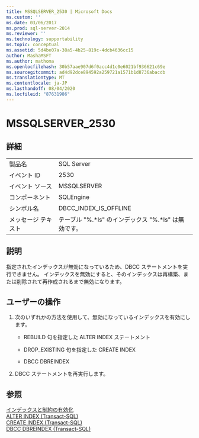 ```yaml
---
title: MSSQLSERVER_2530 | Microsoft Docs
ms.custom: ''
ms.date: 03/06/2017
ms.prod: sql-server-2014
ms.reviewer: ''
ms.technology: supportability
ms.topic: conceptual
ms.assetid: 5d4be07a-38a5-4b25-819c-4dcb4636cc15
author: MashaMSFT
ms.author: mathoma
ms.openlocfilehash: 30b57aae907d6f0acc4d1c0e6021bf936621c69e
ms.sourcegitcommit: ad4d92dce894592a259721a1571b1d8736abacdb
ms.translationtype: MT
ms.contentlocale: ja-JP
ms.lasthandoff: 08/04/2020
ms.locfileid: "87631986"
---
```

# <a name="mssqlserver_2530"></a>MSSQLSERVER_2530
    
## <a name="details"></a>詳細  
  
|||  
|-|-|  
|製品名|SQL Server|  
|イベント ID|2530|  
|イベント ソース|MSSQLSERVER|  
|コンポーネント|SQLEngine|  
|シンボル名|DBCC_INDEX_IS_OFFLINE|  
|メッセージ テキスト|テーブル "%.\*ls" のインデックス "%.*ls" は無効です。|  
  
## <a name="explanation"></a>説明  
 指定されたインデックスが無効になっているため、DBCC ステートメントを実行できません。 インデックスを無効にすると、そのインデックスは再構築、または削除されて再作成されるまで無効になります。  
  
## <a name="user-action"></a>ユーザーの操作  
  
1.  次のいずれかの方法を使用して、無効になっているインデックスを有効にします。  
  
    -   REBUILD 句を指定した ALTER INDEX ステートメント  
  
    -   DROP_EXISTING 句を指定した CREATE INDEX  
  
    -   DBCC DBREINDEX  
  
2.  DBCC ステートメントを再実行します。  
  
## <a name="see-also"></a>参照  
 [インデックスと制約の有効化](../indexes/enable-indexes-and-constraints.md)   
 [ALTER INDEX &#40;Transact-SQL&#41;](/sql/t-sql/statements/alter-index-transact-sql)   
 [CREATE INDEX &#40;Transact-SQL&#41;](/sql/t-sql/statements/create-index-transact-sql)   
 [DBCC DBREINDEX &#40;Transact-SQL&#41;](/sql/t-sql/database-console-commands/dbcc-dbreindex-transact-sql)  
  
  
